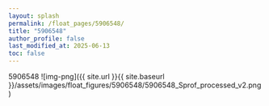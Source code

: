 ```yaml
---
layout: splash
permalink: /float_pages/5906548/
title: "5906548"
author_profile: false
last_modified_at: 2025-06-13
toc: false
---
```

 
5906548
![img-png]({{ site.url }}{{ site.baseurl }}/assets/images/float_figures/5906548/5906548_Sprof_processed_v2.png)